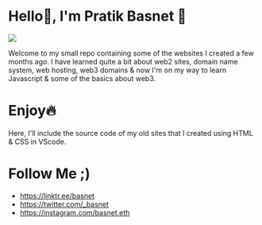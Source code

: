 # Hello👋, I'm Pratik Basnet 🦄
![](https://i.imgur.com/oBjtim5.png)

Welcome to my small repo containing some of the websites I created a few months ago. I have learned quite a bit about web2 sites, domain name system, web hosting, web3 domains & now I'm on my way to learn Javascript & some of the basics about web3. 
# Enjoy🔥
Here, I'll include the source code of my old sites that I created using HTML & CSS in VScode.
# Follow Me ;)
- https://linktr.ee/basnet
- https://twitter.com/_basnet
- https://instagram.com/basnet.eth

